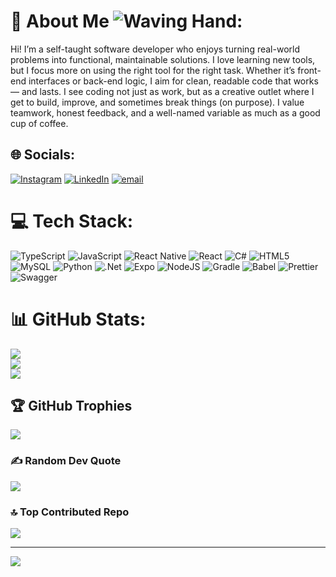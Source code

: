 # 💫 About Me ![Waving Hand](https://media.tenor.com/0CpFOKGVaeMAAAAi/hand-waving-hand.gif):
Hi! I’m a self-taught software developer who enjoys turning real-world problems into functional, maintainable solutions. I love learning new tools, but I focus more on using the right tool for the right task. Whether it’s front-end interfaces or back-end logic, I aim for clean, readable code that works — and lasts. I see coding not just as work, but as a creative outlet where I get to build, improve, and sometimes break things (on purpose). I value teamwork, honest feedback, and a well-named variable as much as a good cup of coffee.


## 🌐 Socials:
[![Instagram](https://img.shields.io/badge/Instagram-%23E4405F.svg?logo=Instagram&logoColor=white)](https://instagram.com/_dwiiiwoiii) [![LinkedIn](https://img.shields.io/badge/LinkedIn-%230077B5.svg?logo=linkedin&logoColor=white)](https://linkedin.com/in/bagasdwirachmad) [![email](https://img.shields.io/badge/Email-D14836?logo=gmail&logoColor=white)](mailto:bagasdwirachmad@gmail.com) 

# 💻 Tech Stack:
![TypeScript](https://img.shields.io/badge/typescript-%23007ACC.svg?style=for-the-badge&logo=typescript&logoColor=white) ![JavaScript](https://img.shields.io/badge/javascript-%23323330.svg?style=for-the-badge&logo=javascript&logoColor=%23F7DF1E) ![React Native](https://img.shields.io/badge/react_native-%2320232a.svg?style=for-the-badge&logo=react&logoColor=%2361DAFB) ![React](https://img.shields.io/badge/react-%2320232a.svg?style=for-the-badge&logo=react&logoColor=%2361DAFB) ![C#](https://img.shields.io/badge/c%23-%23239120.svg?style=for-the-badge&logo=csharp&logoColor=white) ![HTML5](https://img.shields.io/badge/html5-%23E34F26.svg?style=for-the-badge&logo=html5&logoColor=white) ![MySQL](https://img.shields.io/badge/mysql-4479A1.svg?style=for-the-badge&logo=mysql&logoColor=white) ![Python](https://img.shields.io/badge/python-3670A0?style=for-the-badge&logo=python&logoColor=ffdd54) ![.Net](https://img.shields.io/badge/.NET-5C2D91?style=for-the-badge&logo=.net&logoColor=white) ![Expo](https://img.shields.io/badge/expo-1C1E24?style=for-the-badge&logo=expo&logoColor=#D04A37) ![NodeJS](https://img.shields.io/badge/node.js-6DA55F?style=for-the-badge&logo=node.js&logoColor=white) ![Gradle](https://img.shields.io/badge/Gradle-02303A.svg?style=for-the-badge&logo=Gradle&logoColor=white) ![Babel](https://img.shields.io/badge/Babel-F9DC3e?style=for-the-badge&logo=babel&logoColor=black) ![Prettier](https://img.shields.io/badge/prettier-%23F7B93E.svg?style=for-the-badge&logo=prettier&logoColor=black) ![Swagger](https://img.shields.io/badge/-Swagger-%23Clojure?style=for-the-badge&logo=swagger&logoColor=white)
# 📊 GitHub Stats:
![](https://github-readme-stats.vercel.app/api?username=bagasdwirachmad&theme=dark&hide_border=false&include_all_commits=false&count_private=false)<br/>
![](https://nirzak-streak-stats.vercel.app/?user=bagasdwirachmad&theme=dark&hide_border=false)<br/>
![](https://github-readme-stats.vercel.app/api/top-langs/?username=bagasdwirachmad&theme=dark&hide_border=false&include_all_commits=false&count_private=false&layout=compact)

## 🏆 GitHub Trophies
![](https://github-profile-trophy.vercel.app/?username=bagasdwirachmad&theme=dark&no-frame=false&no-bg=true&margin-w=4)

### ✍️ Random Dev Quote
![](https://quotes-github-readme.vercel.app/api?type=horizontal&theme=radical)

### 🔝 Top Contributed Repo
![](https://github-contributor-stats.vercel.app/api?username=bagasdwirachmad&limit=5&theme=dark&combine_all_yearly_contributions=true)

---
[![](https://visitcount.itsvg.in/api?id=bagasdwirachmad&icon=0&color=0)](https://visitcount.itsvg.in)

<!-- Proudly created with GPRM ( https://gprm.itsvg.in ) -->
